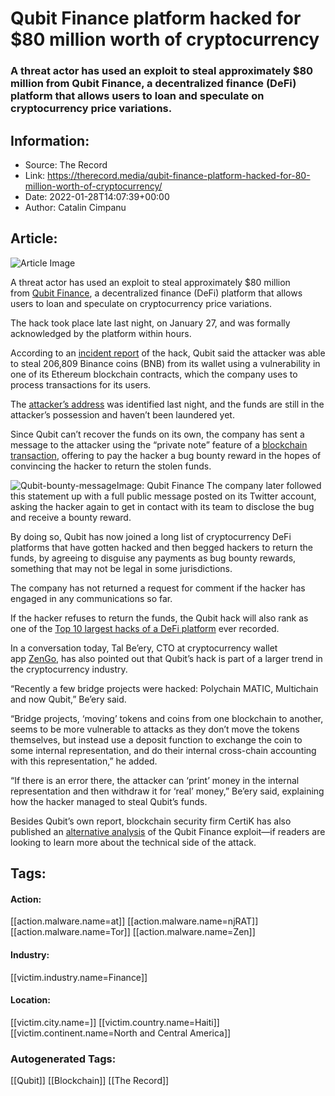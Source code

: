 # Qubit Finance platform hacked for $80 million worth of cryptocurrency
### A threat actor has used an exploit to steal approximately $80 million from Qubit Finance, a decentralized finance (DeFi) platform that allows users to loan and speculate on cryptocurrency price variations.

## Information:
+ Source: The Record
+ Link: https://therecord.media/qubit-finance-platform-hacked-for-80-million-worth-of-cryptocurrency/
+ Date: 2022-01-28T14:07:39+00:00
+ Author: Catalin Cimpanu


## Article:
![Article Image](https://therecord.media/wp-content/uploads/2022/01/QubitFinance.png)

A threat actor has used an exploit to steal approximately $80 million from [Qubit Finance](https://qbt.fi/), a decentralized finance (DeFi) platform that allows users to loan and speculate on cryptocurrency price variations.


The hack took place late last night, on January 27, and was formally acknowledged by the platform within hours.


According to an [incident report](https://medium.com/@QubitFin/protocol-exploit-report-305c34540fa3) of the hack, Qubit said the attacker was able to steal 206,809 Binance coins (BNB) from its wallet using a vulnerability in one of its Ethereum blockchain contracts, which the company uses to process transactions for its users.


The [attacker’s address](https://bscscan.com/address/0xd01ae1a708614948b2b5e0b7ab5be6afa01325c7) was identified last night, and the funds are still in the attacker’s possession and haven’t been laundered yet.


Since Qubit can’t recover the funds on its own, the company has sent a message to the attacker using the “private note” feature of a [blockchain transaction](https://bscscan.com/tx/0xb7a948b206acd0885aab382287b964bc92c4a687b185b65a41c4573a414f788b), offering to pay the hacker a bug bounty reward in the hopes of convincing the hacker to return the stolen funds.


![Qubit-bounty-message](https://therecord.media/wp-content/uploads/2022/01/Qubit-bounty-message-1024x185.jpg)Image: Qubit Finance
The company later followed this statement up with a full public message posted on its Twitter account, asking the hacker again to get in contact with its team to disclose the bug and receive a bounty reward.





By doing so, Qubit has now joined a long list of cryptocurrency DeFi platforms that have gotten hacked and then begged hackers to return the funds, by agreeing to disguise any payments as bug bounty rewards, something that may not be legal in some jurisdictions.


The company has not returned a request for comment if the hacker has engaged in any communications so far.


If the hacker refuses to return the funds, the Qubit hack will also rank as one of the [Top 10 largest hacks of a DeFi platform](https://defiyield.app/rekt-database) ever recorded.


In a conversation today, Tal Be’ery, CTO at cryptocurrency wallet app [ZenGo](https://zengo.com/), has also pointed out that Qubit’s hack is part of a larger trend in the cryptocurrency industry.


“Recently a few bridge projects were hacked: Polychain MATIC, Multichain and now Qubit,” Be’ery said.


“Bridge projects, ‘moving’ tokens and coins from one blockchain to another, seems to be more vulnerable to attacks as they don’t move the tokens themselves, but instead use a deposit function to exchange the coin to some internal representation, and do their internal cross-chain accounting with this representation,” he added.


“If there is an error there, the attacker can ‘print’ money in the internal representation and then withdraw it for ‘real’ money,” Be’ery said, explaining how the hacker managed to steal Qubit’s funds.


Besides Qubit’s own report, blockchain security firm CertiK has also published an [alternative analysis](https://certik.medium.com/qubit-bridge-collapse-exploited-to-the-tune-of-80-million-a7ab9068e1a0) of the Qubit Finance exploit—if readers are looking to learn more about the technical side of the attack.





## Tags:

#### Action:
[[action.malware.name=at]] [[action.malware.name=njRAT]] [[action.malware.name=Tor]] [[action.malware.name=Zen]]

#### Industry:
[[victim.industry.name=Finance]]

#### Location:
[[victim.city.name=]] [[victim.country.name=Haiti]] [[victim.continent.name=North and Central America]]

### Autogenerated Tags:
[[Qubit]] [[Blockchain]] [[The Record]]

